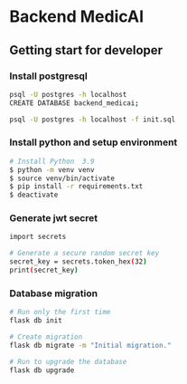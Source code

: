 # Backend MedicAI

## Getting start for developer

### Install postgresql

```bash
psql -U postgres -h localhost
CREATE DATABASE backend_medicai;

psql -U postgres -h localhost -f init.sql 
```

### Install python and setup environment

```bash
# Install Python  3.9
$ python -m venv venv
$ source venv/bin/activate
$ pip install -r requirements.txt
$ deactivate
```

### Generate jwt secret

```bash
import secrets

# Generate a secure random secret key
secret_key = secrets.token_hex(32)
print(secret_key)
```

### Database migration

```bash
# Run only the first time
flask db init

# Create migration
flask db migrate -m "Initial migration."

# Run to upgrade the database
flask db upgrade
```